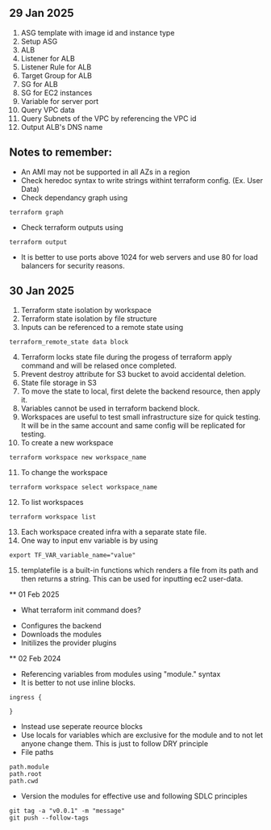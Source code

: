 ## 29 Jan 2025

1. ASG template with image id and instance type
2. Setup ASG
3. ALB
4. Listener for ALB
5. Listener Rule for ALB
6. Target Group for ALB
7. SG for ALB
8. SG for EC2 instances
9. Variable for server port
10. Query VPC data
11. Query Subnets of the VPC by referencing the VPC id
12. Output ALB's DNS name


## Notes to remember:

- An AMI may not be supported in all AZs in a region
- Check heredoc syntax to write strings withint terraform config. (Ex. User Data)
- Check dependancy graph using 
```
terraform graph 
```
- Check terraform outputs using
```
terraform output 
```
- It is better to use ports above 1024 for web servers and use 80 for load balancers for security reasons.

## 30 Jan 2025

1. Terraform state isolation by workspace
2. Terraform state isolation by file structure
3. Inputs can be referenced to a remote state using 
```
terraform_remote_state data block
```
4. Terraform locks state file during the progess of terraform apply command and will be relased once completed.
5. Prevent destroy attribute for S3 bucket to avoid accidental deletion. 
6. State file storage in S3
7. To move the state to local, first delete the backend resource, then apply it. 
8. Variables cannot be used in terraform backend block.
9. Workspaces are useful to test small infrastructure size for quick testing. It will be in the same account and same config will be replicated for testing.
10. To create a new workspace
```
terraform workspace new workspace_name
```
11. To change the workspace
```
terraform workspace select workspace_name
```
12. To list workspaces
```
terraform workspace list
```
13. Each workspace created infra with a separate state file.
14. One way to input env variable is by using
```
export TF_VAR_variable_name="value"
```
15. templatefile is a built-in functions which renders a file from its path and then returns a string. This can be used for inputting ec2 user-data.

** 01 Feb 2025

* What terraform init command does?

- Configures the backend
- Downloads the modules
- Initilizes the provider plugins

** 02 Feb 2024

- Referencing variables from modules using "module." syntax
- It is better to not use inline blocks.
```
ingress {

}
```
- Instead use seperate reource blocks
- Use locals for variables which are exclusive for the module and to not let anyone change them. This is just to follow DRY principle
- File paths
```
path.module
path.root
path.cwd
```
- Version the modules for effective use and following SDLC principles
```
git tag -a "v0.0.1" -m "message"
git push --follow-tags
```
